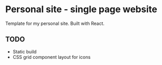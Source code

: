 # Personal site - single page website 

Template for my personal site. Built with React.

## TODO

* Static build
* CSS grid component layout for icons
